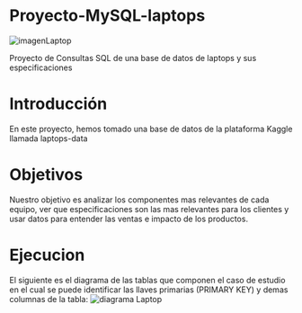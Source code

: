 # Proyecto-MySQL-laptops
![imagenLaptop](https://github.com/ant971/Proyecto-MySQL-laptops/assets/102257351/2d8f89ee-42d9-46d3-8360-5aebf3fceec3)

Proyecto de Consultas SQL de una base de datos de laptops y sus especificaciones
# Introducción
En este proyecto, hemos tomado una base de datos de la plataforma Kaggle llamada laptops-data
# Objetivos
Nuestro objetivo es analizar los componentes mas relevantes de cada equipo, ver que especificaciones son las mas relevantes para los clientes y usar datos para entender las ventas e impacto de los productos.
# Ejecucion
El siguiente es el diagrama de las tablas que componen el caso de estudio en el cual se puede identificar las llaves primarias (PRIMARY KEY) y demas columnas de la tabla:
![diagrama Laptop](https://github.com/ant971/Proyecto-MySQL-laptops/assets/102257351/bf7a01b3-85b5-48fe-93d2-b48429b6132b)
